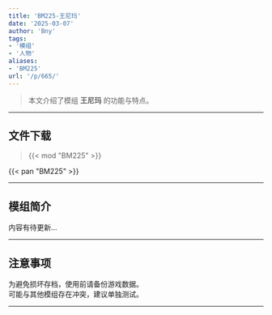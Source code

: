 ```yaml
---
title: 'BM225-王尼玛'
date: '2025-03-07'
author: 'Bny'
tags:
- '模组'
- '人物'
aliases:
- 'BM225'
url: '/p/665/'
---
```


> 本文介绍了模组 **王尼玛** 的功能与特点。

---

## 文件下载  

> {{< mod "BM225" >}}  

{{< pan "BM225" >}}  

---

## 模组简介

>  
内容有待更新...  

---

## 注意事项

>  
为避免损坏存档，使用前请备份游戏数据。  
可能与其他模组存在冲突，建议单独测试。  

---

